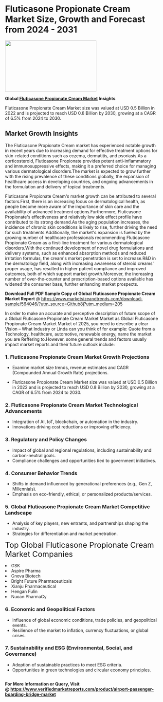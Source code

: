 <H1>Fluticasone Propionate Cream Market Size, Growth and Forecast from 2024 - 2031</H1><img class="aligncenter size-medium wp-image-584254" src="https://thirdeyenews.in/wp-content/uploads/2024/09/Global-Market-Research-300x168.jpeg" alt="" width="300" height="168" /><p><strong>Global&nbsp;<a href="https://www.marketsizeandtrends.com/download-sample/564046/?utm_source=Github8j?utm_medium=205">Fluticasone Propionate Cream Market</a> Insights</strong></p><p>Fluticasone Propionate Cream Market size was valued at USD 0.5 Billion in 2022 and is projected to reach USD 0.8 Billion by 2030, growing at a CAGR of 6.5% from 2024 to 2030.</p><p><h2>Market Growth Insights</h2> <p>The Fluticasone Propionate Cream market has experienced notable growth in recent years due to increasing demand for effective treatment options for skin-related conditions such as eczema, dermatitis, and psoriasis.As a corticosteroid, Fluticasone Propionate provides potent anti-inflammatory and immunosuppressive effects, making it a preferred choice for managing various dermatological disorders.The market is expected to grow further with the rising prevalence of these conditions globally, the expansion of healthcare access in developing countries, and ongoing advancements in the formulation and delivery of topical treatments.</p> <p>Fluticasone Propionate Cream's market growth can be attributed to several factors.First, there is an increasing focus on dermatological health, as people become more aware of the importance of skin care and the availability of advanced treatment options.Furthermore, Fluticasone Propionate's effectiveness and relatively low side effect profile have contributed to its strong demand.As the aging population increases, the incidence of chronic skin conditions is likely to rise, further driving the need for such treatments.Additionally, the market's expansion is fueled by the growing number of healthcare professionals recommending Fluticasone Propionate Cream as a first-line treatment for various dermatological disorders.With the continued development of novel drug formulations and delivery systems, such as enhanced absorption methods and reduced irritation formulas, the cream's market penetration is set to increase.R&D in the dermatology field, along with increasing awareness of steroid creams' proper usage, has resulted in higher patient compliance and improved outcomes, both of which support market growth.Moreover, the increasing number of over-the-counter and prescription-based options available has widened the consumer base, further enhancing market prospects.</p> <p><span class=""><strong>Download Full PDF Sample Copy of Global Fluticasone Propionate Cream Market Report</strong> @ <a href="https://www.marketsizeandtrends.com/download-sample/564046/?utm_source=Github8j?utm_medium=205" target="_blank">https://www.marketsizeandtrends.com/download-sample/564046/?utm_source=Github8j?utm_medium=205</a></span></p><p>In order to make an accurate and perceptive description of future scope of a Global&nbsp;Fluticasone Propionate Cream Market Market as Global&nbsp;Fluticasone Propionate Cream Market Market of 2025, you need to describe a clear Vision &ndash; What Industry or Linda can you think of for example: Quote from a Technology, healthcare, automotive, renewable energy, name the market you are Reffering to.However, some general trends and factors usually impact market reports and their future outlook include:</p><h3>1.&nbsp;<strong>Fluticasone Propionate Cream Market Growth Projections</strong></h3><ul><li>Examine market size trends, revenue estimates and CAGR (Compounded Annual Growth Rate) projections.</li><li><p>Fluticasone Propionate Cream Market size was valued at USD 0.5 Billion in 2022 and is projected to reach USD 0.8 Billion by 2030, growing at a CAGR of 6.5% from 2024 to 2030.</p></li></ul><h3>2.&nbsp;<strong>Fluticasone Propionate Cream Market Technological Advancements</strong></h3><ul><li>Integration of AI, IoT, blockchain, or automation in the industry.</li><li>Innovations driving cost reductions or improving efficiency.</li></ul><h3>3.&nbsp;<strong>Regulatory and Policy Changes</strong></h3><ul><li>Impact of global and regional regulations, including sustainability and carbon-neutral goals.</li><li>Compliance challenges and opportunities tied to government initiatives.</li></ul><h3>4.&nbsp;<strong>Consumer Behavior Trends</strong></h3><ul><li>Shifts in demand influenced by generational preferences (e.g., Gen Z, Millennials).</li><li>Emphasis on eco-friendly, ethical, or personalized products/services.</li></ul><h3>5.&nbsp;<strong>Global Fluticasone Propionate Cream Market Competitive Landscape</strong></h3><ul><li>Analysis of key players, new entrants, and partnerships shaping the industry.</li><li>Strategies for differentiation and market penetration.</li></ul><p data-pm-slice="1 1 []"><span style="color: inherit; font-family: inherit; font-size: 25px;">Top Global Fluticasone Propionate Cream Market Companies</span></p><div class="" data-test-id=""><p><li>GSK</li><li> Aspire Pharma</li><li> Gnova Biotech</li><li> Bright Future Pharmaceuticals</li><li> Xianju Pharmaceutical</li><li> Hengan Fulin</li><li> Nuoan PharmaCy</li></p></div><h3>6.&nbsp;<strong>Economic and Geopolitical Factors</strong></h3><ul><li>Influence of global economic conditions, trade policies, and geopolitical events.</li><li>Resilience of the market to inflation, currency fluctuations, or global crises.</li></ul><h3>7.&nbsp;<strong>Sustainability and ESG (Environmental, Social, and Governance)</strong></h3><ul><li>Adoption of sustainable practices to meet ESG criteria.</li><li>Opportunities in green technologies and circular economy principles.</li></ul><h2><strong style="font-size: 14px;">For More Information or Query, Visit @&nbsp;</strong><a style="background-color: #ffffff; font-size: 14px;" href="https://www.marketsizeandtrends.com/report/fluticasone-propionate-cream-market/" target="_blank">https://www.verifiedmarketreports.com/product/airport-passenger-boarding-bridge-market</a></h2>